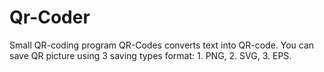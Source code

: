 # Qr-Coder
Small QR-coding program
QR-Codes converts text into QR-code. You can save QR picture using 3 saving types format: 1. PNG, 2. SVG, 3. EPS.
